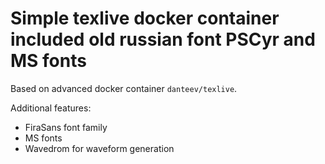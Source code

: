 # Simple texlive docker container included old russian font PSCyr and MS fonts

Based on advanced docker container `danteev/texlive`.

Additional features:

 - FiraSans font family
 - MS fonts
 - Wavedrom for waveform generation

